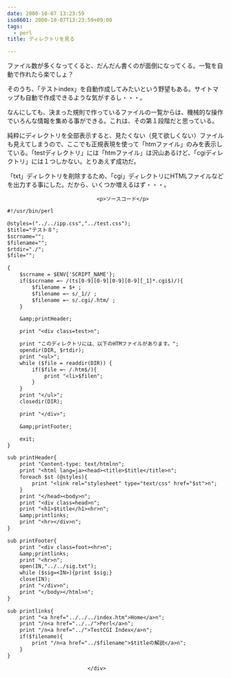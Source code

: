 ```yaml
---
date: 2000-10-07 13:23:59
iso8601: 2000-10-07T13:23:59+09:00
tags:
  - perl
title: ディレクトリを見る

---
```


<div class="entry-body">
                                 <p>ファイル数が多くなってくると、だんだん書くのが面倒になってくる。一覧を自動で作れたら楽でしょ？ </p>

<p>そのうち、「テストindex」を自動作成してみたいという野望もある。サイトマップも自動で作成できるような気がするし・・・。 </p>

<p>なんにしても、決まった規則で作っているファイルの一覧からは、機械的な操作でいろんな情報を集める事ができる。これは、その第１段階だと思っている。 </p>

<p>純粋にディレクトリを全部表示すると、見たくない（見て欲しくない）ファイルも見えてしまうので、ここでも正規表現を使って「htmファイル」のみを表示している。「testディレクトリ」には「htmファイル」は沢山あるけど、「cgiディレクトリ」には１つしかない。とりあえず成功だ。 </p>

<p>「txt」ディレクトリを削除するため、「cgi」ディレクトリにHTMLファイルなどを出力する事にした。だから、いくつか増えるはず・・・。</p>
                              
                                 <p>ソースコード</p>

```default
#!/usr/bin/perl

@styles=("../../ipp.css","../test.css");
$title="テスト８";
$scrname="";
$filename="";
$rtdir="./";
$file="";

{
    $scrname = $ENV{'SCRIPT_NAME'};
    if($scrname =~ /(ts[0-9][0-9][0-9][0-9][_1]*.cgi$)/){
        $filename = $+ ;
        $filename =~ s/_1// ;
        $filename =~ s/.cgi/.htm/ ;
    }

    &amp;printHeader;

    print "<div class=test>n";

    print "このディレクトリには、以下のHTMファイルがあります。";
    opendir(DIR, $rtdir);
    print "<ul>";
    while ($file = readdir(DIR)) {
        if($file =~ /.htm$/){
            print "<li>$filen";
        }
    }
    print "</ul>";
    closedir(DIR);

    print "</div>";

    &amp;printFooter;

    exit;
}

sub printHeader{
    print "Content-type: text/htmlnn";
    print "<html lang=ja><head><title>$title</title>n";
    foreach $st (@styles){
        print "<link rel="stylesheet" type="text/css" href="$st">n";
    }
    print "</head><body>n";
    print "<div class=head>n";
    print "<h1>$title</h1><hr>n";
    &amp;printlinks;
    print "<hr></div>n";
}

sub printFooter{
    print "<div class=foot><hr>n";
    &amp;printlinks;
    print "<hr>n";
    open(IN,"../../sig.txt");
    while ($sig=<IN>){print $sig;}
    close(IN);
    print "</div>n";
    print "</body></html>n";
}

sub printlinks{
    print "<a href="../../../index.htm">Home</a>n";
    print "/n<a href="../../">Perl</a>n";
    print "/n<a href="../">TestCGI Index</a>n";
    if($filename){
        print "/n<a href="../$filename">$titleの解説</a>n";
    }
}
```
                              </div>
    	